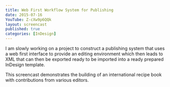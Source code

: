 ```yaml
---
title: Web First Workflow System for Publishing
date: 2015-07-16
YouTube: Z-cXw9p6QQk
layout: screencast
published: true
categories: [InDesign]
---
```

I am slowly working on a project to construct a publishing system that uses a web first interface to provide an editing environment which then leads to XML that can then be exported ready to be imported into a ready prepared InDesign template.

This screencast demonstrates the building of an international recipe book with contributions from various editors.
